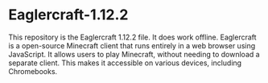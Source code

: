 # Eaglercraft-1.12.2
This repository is the Eaglercraft 1.12.2 file. It does work offline. Eaglercraft is a open-source Minecraft client that runs entirely in a web browser using JavaScript. It allows users to play Minecraft, without needing to download a separate client. This makes it accessible on various devices, including Chromebooks.
